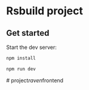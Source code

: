 # Rsbuild project

## Get started

Start the dev server:

```bash
npm install
```

```bash
npm run dev
```
#   p r o j e c t _ r a v e n _ f r o n t e n d  
 